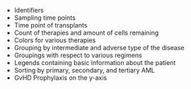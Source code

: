 
- Identifiers
- Sampling time points
- Time point of transplants
- Count of therapies and amount of cells remaining
- Colors for various therapies
- Grouping by intermediate and adverse type of the disease
- Groupings with respect to various regimens
- Legends containing basic information about the patient
- Sorting by primary, secondary, and tertiary AML
- GvHD Prophylaxis on the y-axis